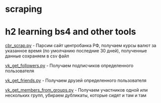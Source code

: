 # scraping
h2 learning bs4 and other tools
===========================

[cbr_scrap.py](https://github.com/Designec/scraping/blob/master/cbr_scrap.py) - Парсим сайт центробанка РФ, получаем курсы валют за указанное время (по умолчанию последние 30 дней), полученные данные сохраняем в csv файл

[vk_get_followers.py](https://github.com/Designec/scraping/blob/master/vk_get_followers.py) - Получаем подписчиков определенного пользователя

[vk_get_friends.py](https://github.com/Designec/scraping/blob/master/vk_get_friends.py) - Получаем друзей определенного пользователя

[vk_get_members_from_groups.py](https://github.com/Designec/scraping/blob/master/vk_get_members_from_groups.py) - Получаем участников одной или нескольких групп, убираем дубликаты, которые сидят и там и там
